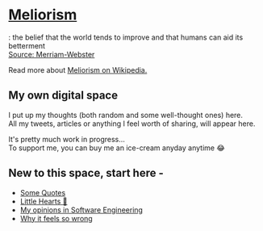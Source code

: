 # [Meliorism](https://meliorish.ink)

: the belief that the world tends to improve and that humans can aid its betterment  
[Source: Merriam-Webster](https://www.merriam-webster.com/dictionary/meliorism)

Read more about [Meliorism on Wikipedia.](https://en.wikipedia.org/wiki/Meliorism)

## My own digital space

I put up my thoughts (both random and some well-thought ones) here.  
All my tweets, articles or anything I feel worth of sharing, will appear here.

It's pretty much work in progress...  
To support me, you can buy me an ice-cream anyday anytime :joy:

## New to this space, start here -

* [Some Quotes](/quotes)
* [Little Hearts 🧡](https://twitter.com/ikmrgrv/status/1562844401210380289?s=20&t=dXhDWioyueFEIwt9zTXWpQ)
* [My opinions in Software Engineering](/engineering/learnings-in-software-engineering)
* [Why it feels so wrong](/essays/1.md)
